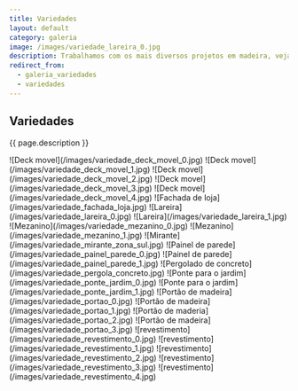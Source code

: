 ```yaml
---
title: Variedades
layout: default
category: galeria
image: /images/variedade_lareira_0.jpg
description: Trabalhamos com os mais diversos projetos em madeira, veja em nossa galeria de imagens.
redirect_from:
  - galeria_variedades
  - variedades
---
```


## Variedades ##
{{ page.description }}

<div class="row galery" markdown="1">
![Deck movel](/images/variedade_deck_movel_0.jpg)
![Deck movel](/images/variedade_deck_movel_1.jpg)
![Deck movel](/images/variedade_deck_movel_2.jpg)
![Deck movel](/images/variedade_deck_movel_3.jpg)
![Deck movel](/images/variedade_deck_movel_4.jpg)
![Fachada de loja](/images/variedade_fachada_loja.jpg)
![Lareira](/images/variedade_lareira_0.jpg)
![Lareira](/images/variedade_lareira_1.jpg)
![Mezanino](/images/variedade_mezanino_0.jpg)
![Mezanino](/images/variedade_mezanino_1.jpg)
![Mirante](/images/variedade_mirante_zona_sul.jpg)
![Painel de parede](/images/variedade_painel_parede_0.jpg)
![Painel de parede](/images/variedade_painel_parede_1.jpg)
![Pergolado de concreto](/images/variedade_pergola_concreto.jpg)
![Ponte para o jardim](/images/variedade_ponte_jardim_0.jpg)
![Ponte para o jardim](/images/variedade_ponte_jardim_1.jpg)
![Portão de madeira](/images/variedade_portao_0.jpg)
![Portão de madeira](/images/variedade_portao_1.jpg)
![Portão de maderia](/images/variedade_portao_2.jpg)
![Portão de madeira](/images/variedade_portao_3.jpg)
![revestimento](/images/variedade_revestimento_0.jpg)
![revestimento](/images/variedade_revestimento_1.jpg)
![revestimento](/images/variedade_revestimento_2.jpg)
![revestimento](/images/variedade_revestimento_3.jpg)
![revestimento](/images/variedade_revestimento_4.jpg)
</div>